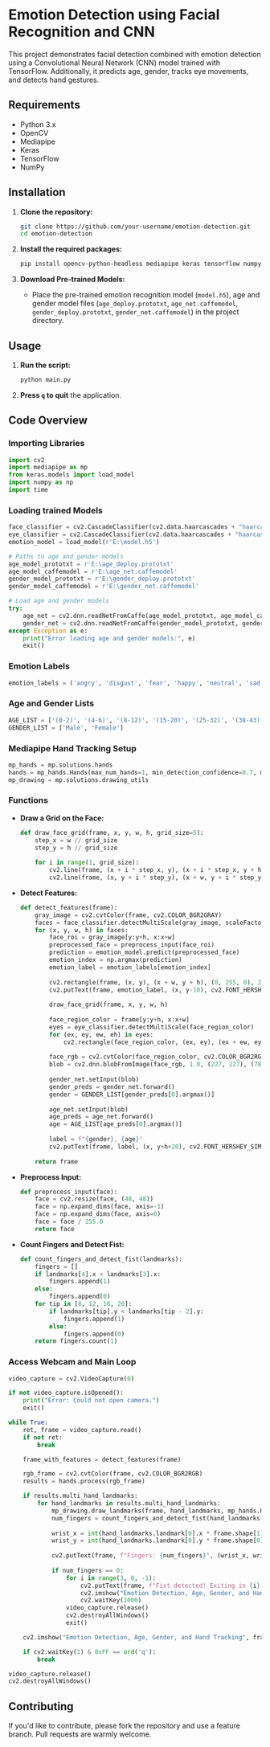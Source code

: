 # Emotion Detection using Facial Recognition and CNN

This project demonstrates facial detection combined with emotion detection using a Convolutional Neural Network (CNN) model trained with TensorFlow. Additionally, it predicts age, gender, tracks eye movements, and detects hand gestures.

## Requirements

- Python 3.x
- OpenCV
- Mediapipe
- Keras
- TensorFlow
- NumPy

## Installation

1. **Clone the repository:**

    ```bash
    git clone https://github.com/your-username/emotion-detection.git
    cd emotion-detection
    ```

2. **Install the required packages:**

    ```bash
    pip install opencv-python-headless mediapipe keras tensorflow numpy
    ```

3. **Download Pre-trained Models:**
    - Place the pre-trained emotion recognition model (`model.h5`), age and gender model files (`age_deploy.prototxt`, `age_net.caffemodel`, `gender_deploy.prototxt`, `gender_net.caffemodel`) in the project directory.

## Usage

1. **Run the script:**

    ```bash
    python main.py
    ```

2. **Press `q` to quit** the application.

## Code Overview

### Importing Libraries

```python
import cv2
import mediapipe as mp
from keras.models import load_model
import numpy as np
import time
```

### Loading trained Models

```python
face_classifier = cv2.CascadeClassifier(cv2.data.haarcascades + "haarcascade_frontalface_default.xml")
eye_classifier = cv2.CascadeClassifier(cv2.data.haarcascades + "haarcascade_eye.xml")
emotion_model = load_model(r'E:\model.h5')

# Paths to age and gender models
age_model_prototxt = r'E:\age_deploy.prototxt'
age_model_caffemodel = r'E:\age_net.caffemodel'
gender_model_prototxt = r'E:\gender_deploy.prototxt'
gender_model_caffemodel = r'E:\gender_net.caffemodel'

# Load age and gender models
try:
    age_net = cv2.dnn.readNetFromCaffe(age_model_prototxt, age_model_caffemodel)
    gender_net = cv2.dnn.readNetFromCaffe(gender_model_prototxt, gender_model_caffemodel)
except Exception as e:
    print("Error loading age and gender models:", e)
    exit()
```

### Emotion Labels

```python
emotion_labels = ('angry', 'disgust', 'fear', 'happy', 'neutral', 'sad', 'surprise')
```

### Age and Gender Lists

```python
AGE_LIST = ['(0-2)', '(4-6)', '(8-12)', '(15-20)', '(25-32)', '(38-43)', '(48-53)', '(60-100)']
GENDER_LIST = ['Male', 'Female']
```

### Mediapipe Hand Tracking Setup

```python
mp_hands = mp.solutions.hands
hands = mp_hands.Hands(max_num_hands=1, min_detection_confidence=0.7, min_tracking_confidence=0.7)
mp_drawing = mp.solutions.drawing_utils
```

### Functions

- **Draw a Grid on the Face:**

    ```python
    def draw_face_grid(frame, x, y, w, h, grid_size=5):
        step_x = w // grid_size
        step_y = h // grid_size
        
        for i in range(1, grid_size):
            cv2.line(frame, (x + i * step_x, y), (x + i * step_x, y + h), (0, 255, 255), 1)
            cv2.line(frame, (x, y + i * step_y), (x + w, y + i * step_y), (0, 255, 255), 1)
    ```

- **Detect Features:**

    ```python
    def detect_features(frame):
        gray_image = cv2.cvtColor(frame, cv2.COLOR_BGR2GRAY)
        faces = face_classifier.detectMultiScale(gray_image, scaleFactor=1.1, minNeighbors=5, minSize=(40, 40))
        for (x, y, w, h) in faces:
            face_roi = gray_image[y:y+h, x:x+w]
            preprocessed_face = preprocess_input(face_roi)
            prediction = emotion_model.predict(preprocessed_face)
            emotion_index = np.argmax(prediction)
            emotion_label = emotion_labels[emotion_index]
            
            cv2.rectangle(frame, (x, y), (x + w, y + h), (0, 255, 0), 2)
            cv2.putText(frame, emotion_label, (x, y-10), cv2.FONT_HERSHEY_SIMPLEX, 0.9, (36, 255, 12), 2)
            
            draw_face_grid(frame, x, y, w, h)
            
            face_region_color = frame[y:y+h, x:x+w]
            eyes = eye_classifier.detectMultiScale(face_region_color)
            for (ex, ey, ew, eh) in eyes:
                cv2.rectangle(face_region_color, (ex, ey), (ex + ew, ey + eh), (255, 0, 0), 2)
            
            face_rgb = cv2.cvtColor(face_region_color, cv2.COLOR_BGR2RGB)
            blob = cv2.dnn.blobFromImage(face_rgb, 1.0, (227, 227), (78.4263377603, 87.7689143744, 114.895847746), swapRB=False)
            
            gender_net.setInput(blob)
            gender_preds = gender_net.forward()
            gender = GENDER_LIST[gender_preds[0].argmax()]
            
            age_net.setInput(blob)
            age_preds = age_net.forward()
            age = AGE_LIST[age_preds[0].argmax()]
            
            label = f"{gender}, {age}"
            cv2.putText(frame, label, (x, y+h+20), cv2.FONT_HERSHEY_SIMPLEX, 0.8, (255, 255, 255), 2, cv2.LINE_AA)
        
        return frame
    ```

- **Preprocess Input:**

    ```python
    def preprocess_input(face):
        face = cv2.resize(face, (48, 48))
        face = np.expand_dims(face, axis=-1)
        face = np.expand_dims(face, axis=0)
        face = face / 255.0
        return face
    ```

- **Count Fingers and Detect Fist:**

    ```python
    def count_fingers_and_detect_fist(landmarks):
        fingers = []
        if landmarks[4].x < landmarks[3].x:
            fingers.append(1)
        else:
            fingers.append(0)
        for tip in [8, 12, 16, 20]:
            if landmarks[tip].y < landmarks[tip - 2].y:
                fingers.append(1)
            else:
                fingers.append(0)
        return fingers.count(1)
    ```

### Access Webcam and Main Loop

```python
video_capture = cv2.VideoCapture(0)

if not video_capture.isOpened():
    print("Error: Could not open camera.")
    exit()

while True:
    ret, frame = video_capture.read()
    if not ret:
        break

    frame_with_features = detect_features(frame)

    rgb_frame = cv2.cvtColor(frame, cv2.COLOR_BGR2RGB)
    results = hands.process(rgb_frame)

    if results.multi_hand_landmarks:
        for hand_landmarks in results.multi_hand_landmarks:
            mp_drawing.draw_landmarks(frame, hand_landmarks, mp_hands.HAND_CONNECTIONS)
            num_fingers = count_fingers_and_detect_fist(hand_landmarks.landmark)
            
            wrist_x = int(hand_landmarks.landmark[0].x * frame.shape[1])
            wrist_y = int(hand_landmarks.landmark[0].y * frame.shape[0])
            
            cv2.putText(frame, f"Fingers: {num_fingers}", (wrist_x, wrist_y - 20), cv2.FONT_HERSHEY_SIMPLEX, 1, (0, 255, 255), 2)
            
            if num_fingers == 0:
                for i in range(3, 0, -1):
                    cv2.putText(frame, f"Fist detected! Exiting in {i}...", (10, 100 + (3-i) * 30), cv2.FONT_HERSHEY_SIMPLEX, 1, (0, 0, 255), 2)
                    cv2.imshow("Emotion Detection, Age, Gender, and Hand Tracking", frame)
                    cv2.waitKey(1000)
                video_capture.release()
                cv2.destroyAllWindows()
                exit()

    cv2.imshow("Emotion Detection, Age, Gender, and Hand Tracking", frame_with_features)

    if cv2.waitKey(1) & 0xFF == ord('q'):
        break

video_capture.release()
cv2.destroyAllWindows()
```

## Contributing

If you'd like to contribute, please fork the repository and use a feature branch. Pull requests are warmly welcome.
